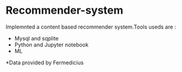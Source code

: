 # Recommender-system
Implemnted a content based recommender system.Tools useds are :
  *   Mysql and sqplite
  *   Python and Jupyter notebook
  *   ML

*Data provided by Fermedicius
